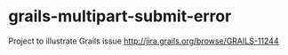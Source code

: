 grails-multipart-submit-error
=============================

Project to illustrate Grails issue http://jira.grails.org/browse/GRAILS-11244


